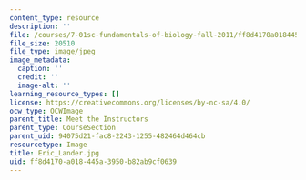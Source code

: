 ```yaml
---
content_type: resource
description: ''
file: /courses/7-01sc-fundamentals-of-biology-fall-2011/ff8d4170a018445a3950b82ab9cf0639_Eric_Lander.jpg
file_size: 20510
file_type: image/jpeg
image_metadata:
  caption: ''
  credit: ''
  image-alt: ''
learning_resource_types: []
license: https://creativecommons.org/licenses/by-nc-sa/4.0/
ocw_type: OCWImage
parent_title: Meet the Instructors
parent_type: CourseSection
parent_uid: 94075d21-fac8-2243-1255-482464d464cb
resourcetype: Image
title: Eric_Lander.jpg
uid: ff8d4170-a018-445a-3950-b82ab9cf0639
---
```

